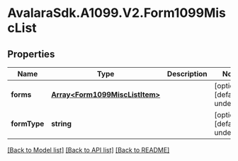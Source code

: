 # AvalaraSdk.A1099.V2.Form1099MiscList

## Properties

Name | Type | Description | Notes
------------ | ------------- | ------------- | -------------
**forms** | [**Array&lt;Form1099MiscListItem&gt;**](Form1099MiscListItem.md) |  | [optional] [default to undefined]
**formType** | **string** |  | [optional] [default to undefined]

[[Back to Model list]](../../../README.md#documentation-for-models) [[Back to API list]](../../../README.md#documentation-for-api-endpoints) [[Back to README]](../../../README.md)

